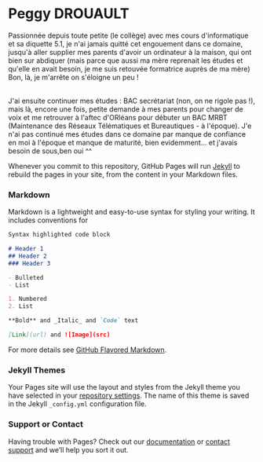 # Peggy DROUAULT

Passionnée depuis toute petite (le collège) avec mes cours d'informatique et sa diquette 5.1, je n'ai jamais quitté cet engouement dans ce domaine, jusqu'à aller supplier mes parents d'avoir un ordinateur à la maison, qui ont bien sur abdiquer (mais parce que aussi ma mère reprenait les études et qu'elle en avait besoin, je me suis retouvée formatrice auprès de ma mère) 
Bon, là, je m'arrête on s'éloigne un peu ! 

<br>
J'ai ensuite continuer mes études : BAC secrétariat (non, on ne rigole pas !), mais là, encore une fois, petite demande à mes parents pour changer de voix et me retrouver à l'aftec d'ORléans pour débuter un BAC MRBT (Maintenance des Réseaux Télématiques et Bureautiques - à l'époque).
J'e n'ai pas continué mes études dans ce domaine par manque de confiance en moi à l'époque et manque de maturité, bien evidemment... et j'avais besoin de sous,ben oui ^^ 

Whenever you commit to this repository, GitHub Pages will run [Jekyll](https://jekyllrb.com/) to rebuild the pages in your site, from the content in your Markdown files.

### Markdown

Markdown is a lightweight and easy-to-use syntax for styling your writing. It includes conventions for

```markdown
Syntax highlighted code block

# Header 1
## Header 2
### Header 3

- Bulleted
- List

1. Numbered
2. List

**Bold** and _Italic_ and `Code` text

[Link](url) and ![Image](src)
```

For more details see [GitHub Flavored Markdown](https://guides.github.com/features/mastering-markdown/).

### Jekyll Themes

Your Pages site will use the layout and styles from the Jekyll theme you have selected in your [repository settings](https://github.com/pepette37/Presentation_CEFIM/settings). The name of this theme is saved in the Jekyll `_config.yml` configuration file.

### Support or Contact

Having trouble with Pages? Check out our [documentation](https://help.github.com/categories/github-pages-basics/) or [contact support](https://github.com/contact) and we’ll help you sort it out.
